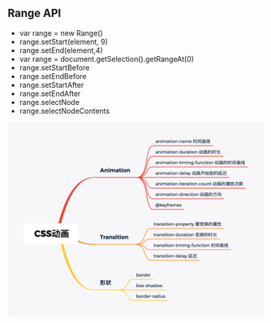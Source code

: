
## Range API
- var range = new Range()
- range.setStart(element, 9)
- range.setEnd(element,4)
- var range = document.getSelection().getRangeAt(0)
- range.setStartBefore
- range.setEndBefore
- range.setStartAfter
- range.setEndAfter
- range.selectNode
- range.selectNodeContents

![avatar](https://github.com/wpngpeng/Frontend-01-Template/blob/master/week09/%20CSS%E5%8A%A8%E7%94%BB.png)
